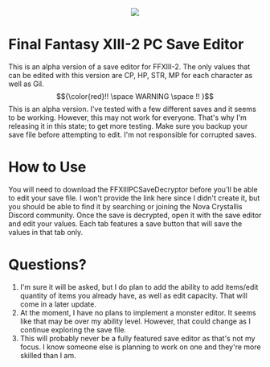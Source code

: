 <p align="center" width="100%">
    <img src="https://github.com/user-attachments/assets/4d472bbc-eea0-431f-9ac7-bd9129388ea5">
</p>

# Final Fantasy XIII-2 PC Save Editor
This is an alpha version of a save editor for FFXIII-2. The only values that can be edited with this version are CP, HP, STR, MP for each character as well as Gil.
$${\color{red}!! \space WARNING \space !! }$$
This is an alpha version. I've tested with a few different saves and it seems to be working. However, this may not work for everyone. That's why I'm releasing it in this state; to get more testing. Make sure you backup your save file before attempting to edit. I'm not responsible for corrupted saves.
# How to Use
You will need to download the FFXIIIPCSaveDecryptor before you'll be able to edit your save file. I won't provide the link here since I didn't create it, but you should be able to find it by searching or joining the Nova Crystallis Discord community.
Once the save is decrypted, open it with the save editor and edit your values. Each tab features a save button that will save the values in that tab only.
# Questions?
1. I'm sure it will be asked, but I do plan to add the ability to add items/edit quantity of items you already have, as well as edit capacity. That will come in a later update.
3. At the moment, I have no plans to implement a monster editor. It seems like that may be over my ability level. However, that could change as I continue exploring the save file.
4. This will probably never be a fully featured save editor as that's not my focus. I know someone else is planning to work on one and they're more skilled than I am.
